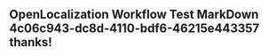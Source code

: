 <properties
ms.topic="hero-topic"
ms.test1="hero-topic"
ms.test2="test"/>

## OpenLocalization Workflow Test MarkDown 4c06c943-dc8d-4110-bdf6-46215e443357 thanks!
